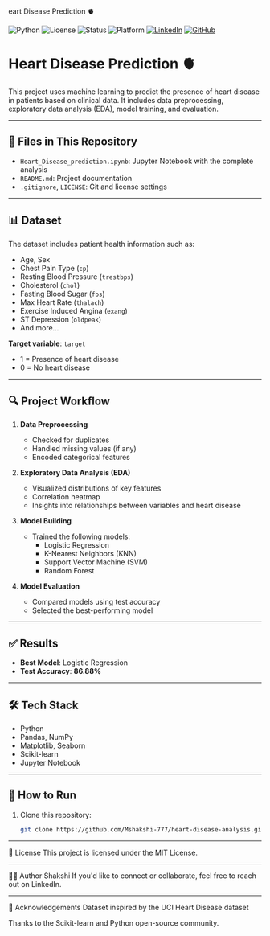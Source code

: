 eart Disease Prediction 🫀

![Python](https://img.shields.io/badge/Python-3.8-blue)
![License](https://img.shields.io/badge/License-MIT-green)
![Status](https://img.shields.io/badge/Status-Completed-brightgreen)
![Platform](https://img.shields.io/badge/Platform-Jupyter%20Notebook-orange)
[![LinkedIn](https://img.shields.io/badge/LinkedIn-Connect-blue?logo=linkedin)](https://www.linkedin.com/in/shakshim4)
[![GitHub](https://img.shields.io/badge/GitHub-Follow-black?logo=github)](https://github.com/Mshakshi-777)


# Heart Disease Prediction 🫀

This project uses machine learning to predict the presence of heart disease in patients based on clinical data. It includes data preprocessing, exploratory data analysis (EDA), model training, and evaluation.

---

## 📁 Files in This Repository

- `Heart_Disease_prediction.ipynb`: Jupyter Notebook with the complete analysis
- `README.md`: Project documentation
- `.gitignore`, `LICENSE`: Git and license settings

---

## 📊 Dataset

The dataset includes patient health information such as:

- Age, Sex  
- Chest Pain Type (`cp`)  
- Resting Blood Pressure (`trestbps`)  
- Cholesterol (`chol`)  
- Fasting Blood Sugar (`fbs`)  
- Max Heart Rate (`thalach`)  
- Exercise Induced Angina (`exang`)  
- ST Depression (`oldpeak`)  
- And more...

**Target variable**: `target`  
- 1 = Presence of heart disease  
- 0 = No heart disease

---

## 🔍 Project Workflow

1. **Data Preprocessing**
   - Checked for duplicates
   - Handled missing values (if any)
   - Encoded categorical features

2. **Exploratory Data Analysis (EDA)**
   - Visualized distributions of key features
   - Correlation heatmap
   - Insights into relationships between variables and heart disease

3. **Model Building**
   - Trained the following models:
     - Logistic Regression
     - K-Nearest Neighbors (KNN)
     - Support Vector Machine (SVM)
     - Random Forest

4. **Model Evaluation**
   - Compared models using test accuracy
   - Selected the best-performing model

---

## ✅ Results

- **Best Model**: Logistic Regression  
- **Test Accuracy**: **86.88%**

---

## 🛠️ Tech Stack

- Python
- Pandas, NumPy
- Matplotlib, Seaborn
- Scikit-learn
- Jupyter Notebook

---

## 🧪 How to Run

1. Clone this repository:
   ```bash
   git clone https://github.com/Mshakshi-777/heart-disease-analysis.git
------


📄 License
This project is licensed under the MIT License.

----------


🙋‍♀️ Author
Shakshi
If you'd like to connect or collaborate, feel free to reach out on LinkedIn.


-------
📌 Acknowledgements
Dataset inspired by the UCI Heart Disease dataset

Thanks to the Scikit-learn and Python open-source community.





